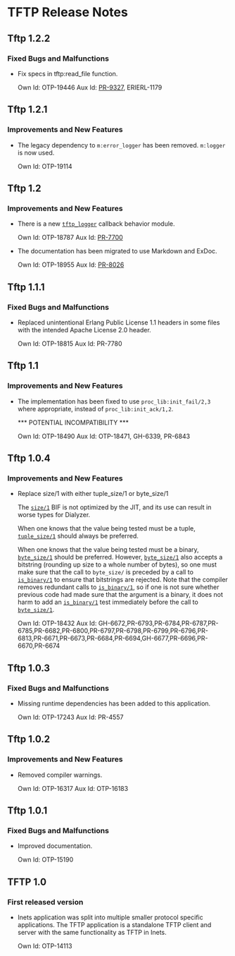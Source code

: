 <!--
%CopyrightBegin%

SPDX-License-Identifier: Apache-2.0

Copyright Ericsson AB 2023-2025. All Rights Reserved.

Licensed under the Apache License, Version 2.0 (the "License");
you may not use this file except in compliance with the License.
You may obtain a copy of the License at

    http://www.apache.org/licenses/LICENSE-2.0

Unless required by applicable law or agreed to in writing, software
distributed under the License is distributed on an "AS IS" BASIS,
WITHOUT WARRANTIES OR CONDITIONS OF ANY KIND, either express or implied.
See the License for the specific language governing permissions and
limitations under the License.

%CopyrightEnd%
-->
# TFTP Release Notes

## Tftp 1.2.2

### Fixed Bugs and Malfunctions

- Fix specs in tftp:read_file function.

  Own Id: OTP-19446 Aux Id: [PR-9327], ERIERL-1179

[PR-9327]: https://github.com/erlang/otp/pull/9327

## Tftp 1.2.1

### Improvements and New Features

- The legacy dependency to `m:error_logger` has been removed. `m:logger` is now used.

  Own Id: OTP-19114

## Tftp 1.2

### Improvements and New Features

- There is a new [`tftp_logger`](`m:tftp_logger`) callback behavior module.

  Own Id: OTP-18787 Aux Id: [PR-7700]

- The documentation has been migrated to use Markdown and ExDoc.

  Own Id: OTP-18955 Aux Id: [PR-8026]

[PR-7700]: https://github.com/erlang/otp/pull/7700
[PR-8026]: https://github.com/erlang/otp/pull/8026

## Tftp 1.1.1

### Fixed Bugs and Malfunctions

- Replaced unintentional Erlang Public License 1.1 headers in some files with
  the intended Apache License 2.0 header.

  Own Id: OTP-18815 Aux Id: PR-7780

## Tftp 1.1

### Improvements and New Features

- The implementation has been fixed to use `proc_lib:init_fail/2,3` where
  appropriate, instead of `proc_lib:init_ack/1,2`.

  \*** POTENTIAL INCOMPATIBILITY \***

  Own Id: OTP-18490 Aux Id: OTP-18471, GH-6339, PR-6843

## Tftp 1.0.4

### Improvements and New Features

- Replace size/1 with either tuple_size/1 or byte_size/1

  The [`size/1`](`size/1`) BIF is not optimized by the JIT, and its use can
  result in worse types for Dialyzer.

  When one knows that the value being tested must be a tuple,
  [`tuple_size/1`](`tuple_size/1`) should always be preferred.

  When one knows that the value being tested must be a binary,
  [`byte_size/1`](`byte_size/1`) should be preferred. However,
  [`byte_size/1`](`byte_size/1`) also accepts a bitstring (rounding up size to a
  whole number of bytes), so one must make sure that the call to `byte_size/` is
  preceded by a call to [`is_binary/1`](`is_binary/1`) to ensure that bitstrings
  are rejected. Note that the compiler removes redundant calls to
  [`is_binary/1`](`is_binary/1`), so if one is not sure whether previous code
  had made sure that the argument is a binary, it does not harm to add an
  [`is_binary/1`](`is_binary/1`) test immediately before the call to
  [`byte_size/1`](`byte_size/1`).

  Own Id: OTP-18432 Aux Id:
  GH-6672,PR-6793,PR-6784,PR-6787,PR-6785,PR-6682,PR-6800,PR-6797,PR-6798,PR-6799,PR-6796,PR-6813,PR-6671,PR-6673,PR-6684,PR-6694,GH-6677,PR-6696,PR-6670,PR-6674

## Tftp 1.0.3

### Fixed Bugs and Malfunctions

- Missing runtime dependencies has been added to this application.

  Own Id: OTP-17243 Aux Id: PR-4557

## Tftp 1.0.2

### Improvements and New Features

- Removed compiler warnings.

  Own Id: OTP-16317 Aux Id: OTP-16183

## Tftp 1.0.1

### Fixed Bugs and Malfunctions

- Improved documentation.

  Own Id: OTP-15190

## TFTP 1.0

### First released version

- Inets application was split into multiple smaller protocol specific
  applications. The TFTP application is a standalone TFTP client and server with
  the same functionality as TFTP in Inets.

  Own Id: OTP-14113
